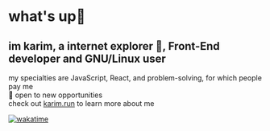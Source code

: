 # what's up👋 
## im karim, a internet explorer 🔭, Front-End developer and GNU/Linux user

my specialties are JavaScript, React, and problem-solving, for which people pay me  
💼 open to new opportunities  
check out [karim.run](https://karim.run) to learn more about me

[![wakatime](https://wakatime.com/badge/user/4598c3d9-6a7c-44f5-83ed-3a08578130a7.svg)](https://wakatime.com/@4598c3d9-6a7c-44f5-83ed-3a08578130a7)

